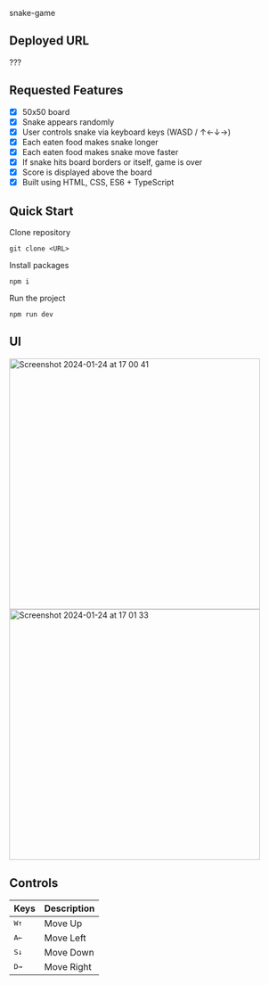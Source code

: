 snake-game

## Deployed URL

???

## Requested Features

- [x] 50x50 board
- [x] Snake appears randomly
- [x] User controls snake via keyboard keys (WASD / &uarr;&larr;&darr;&rarr;)
- [x] Each eaten food makes snake longer
- [x] Each eaten food makes snake move faster
- [x] If snake hits board borders or itself, game is over
- [x] Score is displayed above the board
- [x] Built using HTML, CSS, ES6 + TypeScript

## Quick Start

Clone repository
```console
git clone <URL>
```

Install packages
```console
npm i
```

Run the project
```console
npm run dev
```

## UI

<img width="450" alt="Screenshot 2024-01-24 at 17 00 41" src="https://github.com/martiniucanastasia/snake-game/assets/86486215/2448d1c0-097c-4343-b193-8fd8209dcf7c">
<img width="450" alt="Screenshot 2024-01-24 at 17 01 33" src="https://github.com/martiniucanastasia/snake-game/assets/86486215/9619a443-15c9-4cd1-b18d-aeb09fee6ae3">

## Controls

| Keys             | Description                     |
| ---------------- | ------------------------------- |
| <kbd>W</kbd><kbd>&uarr;</kbd>   | Move Up          |
| <kbd>A</kbd><kbd>&larr;</kbd>   | Move Left        |
| <kbd>S</kbd><kbd>&darr;</kbd>   | Move Down        |
| <kbd>D</kbd><kbd>&rarr;</kbd>   | Move Right       |

